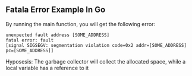 ## Fatala Error Example In Go
By running the main function, you will get the following error:
```
unexpected fault address [SOME_ADDRESS]
fatal error: fault
[signal SIGSEGV: segmentation violation code=0x2 addr=[SOME_ADDRESS] pc=[SOME_ADDRESS]]
```
Hyposesis: The garbage collector will collect the allocated space, while a local variable has a reference to it
